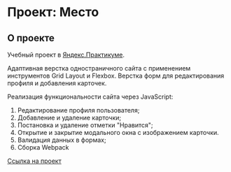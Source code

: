 # Проект: Место
## О проекте
Учебный проект в [Яндекс.Практикуме](https://praktikum.yandex.ru).

Адаптивная верстка одностраничного сайта с применением инструментов Grid Layout и Flexbox.
Верстка форм для редактирования профиля и добавления карточек.

Реализация функциональности сайта через JavaScript:
1. Редактирование профиля пользователя;
2. Добавление и удаление карточки;
3. Постановка и удаление отметки "Нравится";
4. Открытие и закрытие модального окна с изображением карточки.
5. Валидация данных в формах;
6. Сборка Webpack

[Ссылка на проект](https://janemikh.github.io/mesto-project/)

